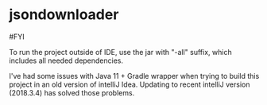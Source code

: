 # jsondownloader

#FYI

To run the project outside of IDE, use the jar with "-all" suffix, which includes all needed dependencies.

I've had some issues with Java 11 + Gradle wrapper when trying to build this project in an old version of intelliJ Idea.
Updating to recent intelliJ version (2018.3.4) has solved those problems.
